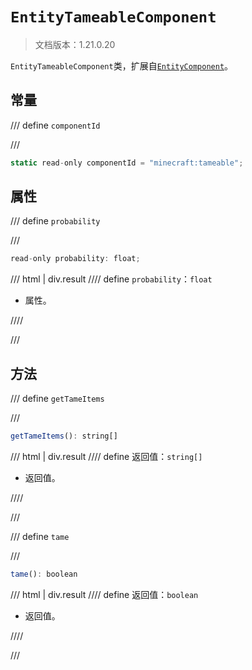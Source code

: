 # `EntityTameableComponent`

> 文档版本：1.21.0.20

`EntityTameableComponent`类，扩展自[`EntityComponent`](./entitycomponent.md)。

## 常量

/// define
`componentId`


///

```js
static read-only componentId = "minecraft:tameable";
```


## 属性

/// define
`probability`


///

```js
read-only probability: float;
```

/// html | div.result
//// define
`probability`：`float`

- 属性。


////

///


## 方法

/// define
`getTameItems`


///

```js
getTameItems(): string[]
```

/// html | div.result
//// define
返回值：`string[]`

- 返回值。


////

///


/// define
`tame`


///

```js
tame(): boolean
```

/// html | div.result
//// define
返回值：`boolean`

- 返回值。


////

///

